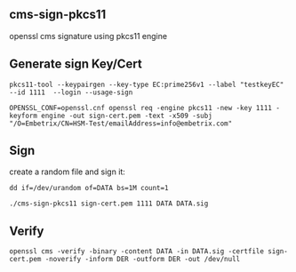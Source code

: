 ## cms-sign-pkcs11
openssl cms signature using pkcs11 engine

## Generate sign Key/Cert

```
pkcs11-tool --keypairgen --key-type EC:prime256v1 --label "testkeyEC" --id 1111  --login --usage-sign
```

```
OPENSSL_CONF=openssl.cnf openssl req -engine pkcs11 -new -key 1111 -keyform engine -out sign-cert.pem -text -x509 -subj "/O=Embetrix/CN=HSM-Test/emailAddress=info@embetrix.com"
```

## Sign

create a random file and sign it:

```
dd if=/dev/urandom of=DATA bs=1M count=1
```

```
./cms-sign-pkcs11 sign-cert.pem 1111 DATA DATA.sig
```

## Verify

```
openssl cms -verify -binary -content DATA -in DATA.sig -certfile sign-cert.pem -noverify -inform DER -outform DER -out /dev/null
```

